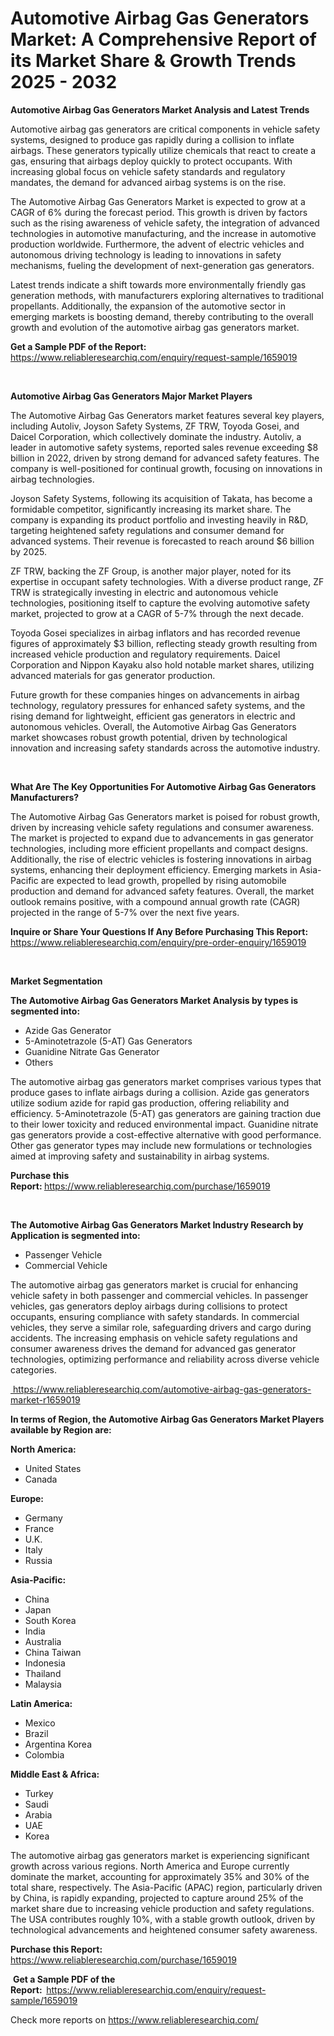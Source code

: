 <p><h1>Automotive Airbag Gas Generators Market: A Comprehensive Report of its Market Share & Growth Trends 2025 - 2032</h1></p><p><strong>Automotive Airbag Gas Generators Market Analysis and Latest Trends</strong></p>
<p><p>Automotive airbag gas generators are critical components in vehicle safety systems, designed to produce gas rapidly during a collision to inflate airbags. These generators typically utilize chemicals that react to create a gas, ensuring that airbags deploy quickly to protect occupants. With increasing global focus on vehicle safety standards and regulatory mandates, the demand for advanced airbag systems is on the rise.</p><p>The Automotive Airbag Gas Generators Market is expected to grow at a CAGR of 6% during the forecast period. This growth is driven by factors such as the rising awareness of vehicle safety, the integration of advanced technologies in automotive manufacturing, and the increase in automotive production worldwide. Furthermore, the advent of electric vehicles and autonomous driving technology is leading to innovations in safety mechanisms, fueling the development of next-generation gas generators. </p><p>Latest trends indicate a shift towards more environmentally friendly gas generation methods, with manufacturers exploring alternatives to traditional propellants. Additionally, the expansion of the automotive sector in emerging markets is boosting demand, thereby contributing to the overall growth and evolution of the automotive airbag gas generators market.</p></p>
<p><strong>Get a Sample PDF of the Report:&nbsp;</strong> <a href="https://www.reliableresearchiq.com/enquiry/request-sample/1659019?utm_campaign=2732&utm_medium=2&utm_source=Github&utm_content=ia&utm_term=23032025&utm_id=automotive-airbag-gas-generators">https://www.reliableresearchiq.com/enquiry/request-sample/1659019</a></p>
<p>&nbsp;</p>
<p><strong>Automotive Airbag Gas Generators Major Market Players</strong></p>
<p><p>The Automotive Airbag Gas Generators market features several key players, including Autoliv, Joyson Safety Systems, ZF TRW, Toyoda Gosei, and Daicel Corporation, which collectively dominate the industry. Autoliv, a leader in automotive safety systems, reported sales revenue exceeding $8 billion in 2022, driven by strong demand for advanced safety features. The company is well-positioned for continual growth, focusing on innovations in airbag technologies.</p><p>Joyson Safety Systems, following its acquisition of Takata, has become a formidable competitor, significantly increasing its market share. The company is expanding its product portfolio and investing heavily in R&D, targeting heightened safety regulations and consumer demand for advanced systems. Their revenue is forecasted to reach around $6 billion by 2025.</p><p>ZF TRW, backing the ZF Group, is another major player, noted for its expertise in occupant safety technologies. With a diverse product range, ZF TRW is strategically investing in electric and autonomous vehicle technologies, positioning itself to capture the evolving automotive safety market, projected to grow at a CAGR of 5-7% through the next decade.</p><p>Toyoda Gosei specializes in airbag inflators and has recorded revenue figures of approximately $3 billion, reflecting steady growth resulting from increased vehicle production and regulatory requirements. Daicel Corporation and Nippon Kayaku also hold notable market shares, utilizing advanced materials for gas generator production.</p><p>Future growth for these companies hinges on advancements in airbag technology, regulatory pressures for enhanced safety systems, and the rising demand for lightweight, efficient gas generators in electric and autonomous vehicles. Overall, the Automotive Airbag Gas Generators market showcases robust growth potential, driven by technological innovation and increasing safety standards across the automotive industry.</p></p>
<p>&nbsp;</p>
<p><strong>What Are The Key Opportunities For Automotive Airbag Gas Generators Manufacturers?</strong></p>
<p><p>The Automotive Airbag Gas Generators market is poised for robust growth, driven by increasing vehicle safety regulations and consumer awareness. The market is projected to expand due to advancements in gas generator technologies, including more efficient propellants and compact designs. Additionally, the rise of electric vehicles is fostering innovations in airbag systems, enhancing their deployment efficiency. Emerging markets in Asia-Pacific are expected to lead growth, propelled by rising automobile production and demand for advanced safety features. Overall, the market outlook remains positive, with a compound annual growth rate (CAGR) projected in the range of 5-7% over the next five years.</p></p>
<p><strong>Inquire or Share Your Questions If Any Before Purchasing This Report:</strong> <a href="https://www.reliableresearchiq.com/enquiry/pre-order-enquiry/1659019?utm_campaign=2732&utm_medium=2&utm_source=Github&utm_content=ia&utm_term=23032025&utm_id=automotive-airbag-gas-generators">https://www.reliableresearchiq.com/enquiry/pre-order-enquiry/1659019</a></p>
<p>&nbsp;</p>
<p><strong>Market Segmentation</strong></p>
<p><strong>The Automotive Airbag Gas Generators Market Analysis by types is segmented into:</strong></p>
<p><ul><li>Azide Gas Generator</li><li>5-Aminotetrazole (5-AT) Gas Generators</li><li>Guanidine Nitrate Gas Generator</li><li>Others</li></ul></p>
<p><p>The automotive airbag gas generators market comprises various types that produce gases to inflate airbags during a collision. Azide gas generators utilize sodium azide for rapid gas production, offering reliability and efficiency. 5-Aminotetrazole (5-AT) gas generators are gaining traction due to their lower toxicity and reduced environmental impact. Guanidine nitrate gas generators provide a cost-effective alternative with good performance. Other gas generator types may include new formulations or technologies aimed at improving safety and sustainability in airbag systems.</p></p>
<p><strong>Purchase this Report:&nbsp;</strong><a href="https://www.reliableresearchiq.com/purchase/1659019?utm_campaign=2732&utm_medium=2&utm_source=Github&utm_content=ia&utm_term=23032025&utm_id=automotive-airbag-gas-generators">https://www.reliableresearchiq.com/purchase/1659019</a></p>
<p>&nbsp;</p>
<p><strong>The Automotive Airbag Gas Generators Market Industry Research by Application is segmented into:</strong></p>
<p><ul><li>Passenger Vehicle</li><li>Commercial Vehicle</li></ul></p>
<p><p>The automotive airbag gas generators market is crucial for enhancing vehicle safety in both passenger and commercial vehicles. In passenger vehicles, gas generators deploy airbags during collisions to protect occupants, ensuring compliance with safety standards. In commercial vehicles, they serve a similar role, safeguarding drivers and cargo during accidents. The increasing emphasis on vehicle safety regulations and consumer awareness drives the demand for advanced gas generator technologies, optimizing performance and reliability across diverse vehicle categories.</p></p>
<p><a href="https://www.reliableresearchiq.com/automotive-airbag-gas-generators-market-r1659019?utm_campaign=2732&utm_medium=2&utm_source=Github&utm_content=ia&utm_term=23032025&utm_id=automotive-airbag-gas-generators">&nbsp;https://www.reliableresearchiq.com/automotive-airbag-gas-generators-market-r1659019</a></p>
<p><strong>In terms of Region, the Automotive Airbag Gas Generators Market Players available by Region are:</strong></p>
<p>
    <p> <strong> North America: </strong>
        <ul>
            <li>United States</li>
            <li>Canada</li>
        </ul>
        </p> 
    <p> <strong> Europe: </strong>
        <ul>
            <li>Germany</li>
            <li>France</li>
            <li>U.K.</li>
            <li>Italy</li>
            <li>Russia</li>
        </ul>
        </p> 
    <p> <strong> Asia-Pacific: </strong>
        <ul>
            <li>China</li>
            <li>Japan</li>
            <li>South Korea</li>
            <li>India</li>
            <li>Australia</li>
            <li>China Taiwan</li>
            <li>Indonesia</li>
            <li>Thailand</li>
            <li>Malaysia</li>
        </ul>
        </p> 
    <p> <strong> Latin America: </strong>
        <ul>
            <li>Mexico</li>
            <li>Brazil</li>
            <li>Argentina Korea</li>
            <li>Colombia</li>
        </ul>
        </p> 
    <p> <strong> Middle East & Africa: </strong>
        <ul>
            <li>Turkey</li>
            <li>Saudi</li>
            <li>Arabia</li>
            <li>UAE</li>
            <li>Korea</li>
        </ul>
    </p>
    </p>
<p><p>The automotive airbag gas generators market is experiencing significant growth across various regions. North America and Europe currently dominate the market, accounting for approximately 35% and 30% of the total share, respectively. The Asia-Pacific (APAC) region, particularly driven by China, is rapidly expanding, projected to capture around 25% of the market share due to increasing vehicle production and safety regulations. The USA contributes roughly 10%, with a stable growth outlook, driven by technological advancements and heightened consumer safety awareness.</p></p>
<p><strong>Purchase this Report: </strong><a href="https://www.reliableresearchiq.com/purchase/1659019?utm_campaign=2732&utm_medium=2&utm_source=Github&utm_content=ia&utm_term=23032025&utm_id=automotive-airbag-gas-generators">https://www.reliableresearchiq.com/purchase/1659019</a></p>
<p>&nbsp;<strong>Get a Sample PDF of the Report:&nbsp;&nbsp;</strong><a href="https://www.reliableresearchiq.com/enquiry/request-sample/1659019?utm_campaign=2732&utm_medium=2&utm_source=Github&utm_content=ia&utm_term=23032025&utm_id=automotive-airbag-gas-generators">https://www.reliableresearchiq.com/enquiry/request-sample/1659019</a></p>
<p><strong></strong></p>
<p>Check more reports on <a href="https://www.reliableresearchiq.com/?utm_campaign=2732&utm_medium=2&utm_source=Github&utm_content=ia&utm_term=23032025&utm_id=automotive-airbag-gas-generators">https://www.reliableresearchiq.com/</a></p>